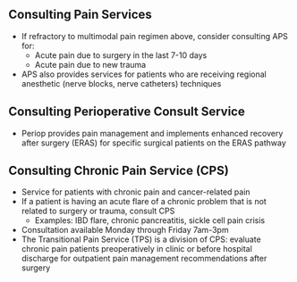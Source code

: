## Consulting Pain Services
-   If refractory to multimodal pain regimen above, consider consulting
    APS for:
    - Acute pain due to surgery in the last 7-10 days
    - Acute pain due to new trauma
-   APS also provides services for patients who are receiving regional
    anesthetic (nerve blocks, nerve catheters) techniques

## Consulting Perioperative Consult Service
-   Periop provides pain management and implements enhanced recovery
    after surgery (ERAS) for specific surgical patients on the ERAS
    pathway

## Consulting Chronic Pain Service (CPS)
-   Service for patients with chronic pain and cancer-related pain
-   If a patient is having an acute flare of a chronic problem that is
    not related to surgery or trauma, consult CPS
    -   Examples: IBD flare, chronic pancreatitis, sickle cell pain crisis
-   Consultation available Monday through Friday 7am-3pm
-   The Transitional Pain Service (TPS) is a division of CPS: evaluate
    chronic pain patients preoperatively in clinic or before hospital
    discharge for outpatient pain management recommendations after
    surgery
